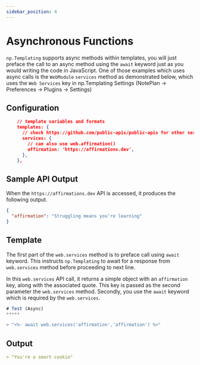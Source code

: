 ```yaml
---
sidebar_position: 4
---
```


# Asynchronous Functions
`np.Templating` supports async methods within templates, you will just preface the call to an async method using the `await` keyword just as you would writing the code in JavaScript.  One of those examples which uses async calls is the `WebModule` `services` method as demonstrated below, which uses the `Web Services` key in np.Templating Settings (NotePlan -> Preferences -> Plugins -> Settings)

## Configuration

```json
    // template variables and formats
    templates: {
      // check https://github.com/public-apis/public-apis for other services
      services: {
        // can also use web.affirmation()
        affirmation: 'https://affirmations.dev',
      },
    },
```

## Sample API Output
When the `https://affirmations.dev` API is accessed, it produces the following output.

```json
{
  "affirmation": "Struggling means you're learning"
}
```

## Template
The first part of the `web.services` method is to preface call using `await` keyword.  This instructs `np.Templating` to await for a response from `web.services` method before proceeding to next line.

In this `web.services` API call, it returns a simple object with an `affirmation` key, along with the associated quote. This key is passed as the second parameter the `web.services` method.  Secondly, you use the `await` keyword which is required by the `web.services`.

```javascript
# Test (Async)
*****

> "<%- await web.services('affirmation','affirmation') %>"
```

## Output

```markdown
> "You're a smart cookie"
```
